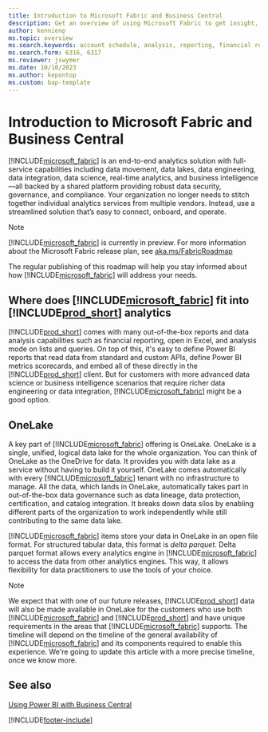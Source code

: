 ```yaml
---
title: Introduction to Microsoft Fabric and Business Central
description: Get an overview of using Microsoft Fabric to get insight, business intelligence, and KPIs from your Business Central data.
author: kennienp
ms.topic: overview
ms.search.keywords: account schedule, analysis, reporting, financial report, business intelligence, KPI
ms.search.form: 6316, 6317
ms.reviewer: jswymer
ms.date: 10/10/2023
ms.author: kepontop
ms.custom: bap-template
---
```

# Introduction to Microsoft Fabric and Business Central

[!INCLUDE[microsoft_fabric](includes/microsoft_fabric.md)] is an end-to-end analytics solution with full-service capabilities including data movement, data lakes, data engineering, data integration, data science, real-time analytics, and business intelligence&mdash;all backed by a shared platform providing robust data security, governance, and compliance. Your organization no longer needs to stitch together individual analytics services from multiple vendors. Instead, use a streamlined solution that’s easy to connect, onboard, and operate.

> [!NOTE]
> [!INCLUDE[microsoft_fabric](includes/microsoft_fabric.md)] is currently in preview. For more information about the Microsoft Fabric release plan, see [aka.ms/FabricRoadmap](https://aka.ms/FabricRoadmap)
> 
> The regular publishing of this roadmap will help you stay informed about how [!INCLUDE[microsoft_fabric](includes/microsoft_fabric.md)] will address your needs.

## Where does [!INCLUDE[microsoft_fabric](includes/microsoft_fabric.md)] fit into [!INCLUDE[prod_short](includes/prod_short.md)] analytics

[!INCLUDE[prod_short](includes/prod_short.md)] comes with many out-of-the-box reports and data analysis capabilities such as financial reporting, open in Excel, and analysis mode on lists and queries. On top of this, it's easy to define Power BI reports that read data from standard and custom APIs, define Power BI metrics scorecards, and embed all of these directly in the [!INCLUDE[prod_short](includes/prod_short.md)] client. But for customers with more advanced data science or business intelligence scenarios that require richer data engineering or data integration, [!INCLUDE[microsoft_fabric](includes/microsoft_fabric.md)] might be a good option. 

## OneLake

A key part of [!INCLUDE[microsoft_fabric](includes/microsoft_fabric.md)] offering is OneLake. OneLake is a single, unified, logical data lake for the whole organization. You can think of OneLake as the OneDrive for data. It provides you with data lake as a service without having to build it yourself. OneLake comes automatically with every [!INCLUDE[microsoft_fabric](includes/microsoft_fabric.md)] tenant with no infrastructure to manage. All the data, which lands in OneLake, automatically takes part in out-of-the-box data governance such as data lineage, data protection, certification, and catalog integration. It breaks down data silos by enabling different parts of the organization to work independently while still contributing to the same data lake.

[!INCLUDE[microsoft_fabric](includes/microsoft_fabric.md)] items store your data in OneLake in an open file format. For structured tabular data, this format is *delta parquet*. Delta parquet format allows every analytics engine in [!INCLUDE[microsoft_fabric](includes/microsoft_fabric.md)] to access the data from other analytics engines. This way, it allows flexibility for data practitioners to use the tools of your choice.

> [!NOTE]
> We expect that with one of our future releases, [!INCLUDE[prod_short](includes/prod_short.md)] data will also be made available in OneLake for the customers who use both [!INCLUDE[microsoft_fabric](includes/microsoft_fabric.md)] and [!INCLUDE[prod_short](includes/prod_short.md)] and have unique requirements in the areas that [!INCLUDE[microsoft_fabric](includes/microsoft_fabric.md)] supports. The timeline will depend on the timeline of the general availability of [!INCLUDE[microsoft_fabric](includes/microsoft_fabric.md)] and its components required to enable this experience. We're going to update this article with a more precise timeline, once we know more.

## See also
[Using Power BI with Business Central](admin-powerbi.md)   

[!INCLUDE[footer-include](includes/footer-banner.md)]
